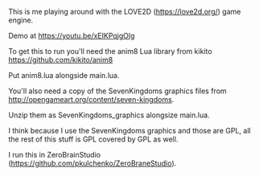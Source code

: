 This is me playing around with the LOVE2D (https://love2d.org/) game engine.

Demo at https://youtu.be/xEIKPqjgOlg

To get this to run you'll need the anim8 Lua library from kikito https://github.com/kikito/anim8

Put anim8.lua alongside main.lua.

You'll also need a copy of the SevenKingdoms graphics files from http://opengameart.org/content/seven-kingdoms.

Unzip them as SevenKingdoms_graphics alongsize main.lua.

I think because I use the SevenKingdoms graphics and those are GPL, all the rest of this stuff is GPL covered by GPL as well.

I run this in ZeroBrainStudio (https://github.com/pkulchenko/ZeroBraneStudio).

